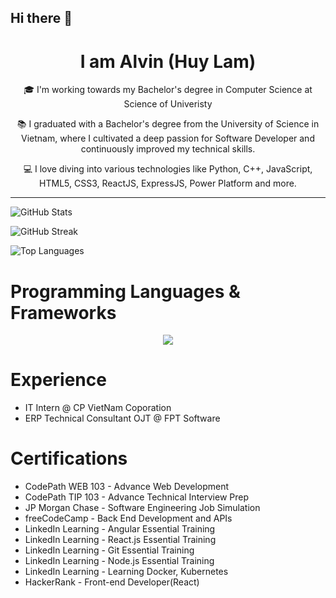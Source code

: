 ## Hi there 👋

<h1 align="center">I am Alvin (Huy Lam) </h1>
<p align="center">🎓 I'm working towards my Bachelor's degree in Computer Science at Science of Univeristy</p>
<p align="center">📚 I graduated with a Bachelor's degree from the University of Science in Vietnam, where I cultivated a deep passion for Software Developer and continuously improved my technical skills.</p>
<p align="center">💻 I love diving into various technologies like Python, C++, JavaScript, HTML5, CSS3, ReactJS, ExpressJS, Power Platform and more.</p>

<hr>

<div>
  
![GitHub Stats](https://github-readme-stats.vercel.app/api?username=HuyLemm&theme=dark&hide_border=false&include_all_commits=true&count_private=true)

![GitHub Streak](https://github-readme-streak-stats.herokuapp.com/?user=HuyLemm&theme=dark&hide_border=false)

![Top Languages](https://github-readme-stats.vercel.app/api/top-langs/?username=HuyLemm&theme=dark&hide_border=false&include_all_commits=true&count_private=true&layout=compact)</div>
  
<h1>Programming Languages & Frameworks</h1>

<p align="center">
  <a href="https://skillicons.dev">
    <img src="https://skillicons.dev/icons?i=java,ts,javascript,py,kotlin,c,git,github,nextjs,react,redux,angular,vue,vite,html,css,apollo,graphql,spring,express,firebase,mongodb,mysql,postgres,supabase,docker,kubernetes,aws,heroku,gcp,vercel,figma,npm,nodejs,vim,linux,postman,androidstudio,vscode" />
  </a>
</p>

<h1>Experience</h1>
<ul>
  <li>IT Intern @ CP VietNam Coporation</li>
  <li>ERP Technical Consultant OJT @ FPT Software</li>
</ul>

<h1>Certifications</h1>
<ul>
  <li>CodePath WEB 103 - Advance Web Development</li>
  <li>CodePath TIP 103 - Advance Technical Interview Prep</li>
  <li>JP Morgan Chase - Software Engineering Job Simulation</li>
  <li>freeCodeCamp - Back End Development and APIs</li>
  <li>LinkedIn Learning - Angular Essential Training</li>
  <li>LinkedIn Learning - React.js Essential Training</li>
  <li>LinkedIn Learning - Git Essential Training</li>
  <li>LinkedIn Learning - Node.js Essential Training</li>
  <li>LinkedIn Learning - Learning Docker, Kubernetes</li>
  <li>HackerRank - Front-end Developer(React)</li>
</ul>
<!--
**HuyLemm/HuyLemm** is a ✨ _special_ ✨ repository because its `README.md` (this file) appears on your GitHub profile.

Here are some ideas to get you started:

- 🔭 I’m currently working on ...
- 🌱 I’m currently learning ...
- 👯 I’m looking to collaborate on ...
- 🤔 I’m looking for help with ...
- 💬 Ask me about ...
- 📫 How to reach me: ...
- 😄 Pronouns: ...
- ⚡ Fun fact: ...
-->
